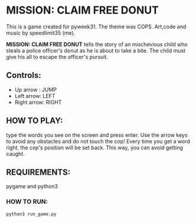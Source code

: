 # MISSION: CLAIM FREE DONUT
This is a game created for pyweek31. The theme was COPS. Art,code and music by speedlimit35 (me).

**MISSION: CLAIM FREE DONUT** tells the story of an mischevious child who steals a police officer's donut as he is about to take a bite. The child must give his all to escape the officer's pursuit.

## Controls:
- Up arrow : JUMP
- Left arrow: LEFT
- Right arrow: RIGHT

## HOW TO PLAY:
type the words you see on the screen and press enter. Use the arrow keys to avoid any obstacles and do not touch the cop!
Every time you get a word right, the cop's position will be set back. This way, you can avoid getting caught.

## REQUIREMENTS:

pygame and python3

### HOW TO RUN:

```python3 run_game.py```